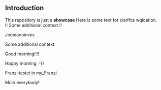 ## Introduction
This repository is just a **showcase**
Here is some text for clarifca wqication.
!!
Some additional context.!!

Jnoieanoinves

Some additional context.


Good morning!!!!

Happy morning :-))

Franzi testet in my_Franzi

Moin everybody!